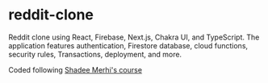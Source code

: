 # reddit-clone
Reddit clone using React, Firebase, Next.js, Chakra UI, and TypeScript. The application features authentication, Firestore database, cloud functions, security rules, Transactions, deployment, and more.

Coded following [Shadee Merhi's course](https://www.youtube.com/watch?v=rCm5RVYKWVg)
